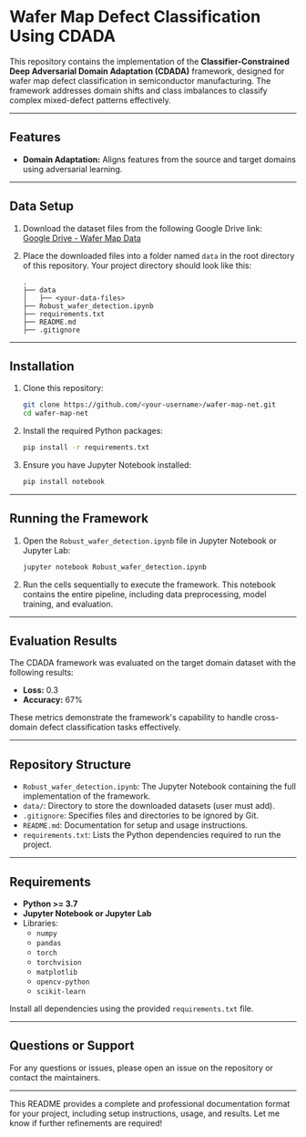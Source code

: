 # Wafer Map Defect Classification Using CDADA

This repository contains the implementation of the **Classifier-Constrained Deep Adversarial Domain Adaptation (CDADA)** framework, designed for wafer map defect classification in semiconductor manufacturing. The framework addresses domain shifts and class imbalances to classify complex mixed-defect patterns effectively.

---

## Features
- **Domain Adaptation:** Aligns features from the source and target domains using adversarial learning.
  
---

## Data Setup

1. Download the dataset files from the following Google Drive link:  
   [Google Drive - Wafer Map Data](https://drive.google.com/drive/folders/1bHZ-v63jMAc35fXZQhebl_M58xHvO6m9?usp=sharing)

2. Place the downloaded files into a folder named `data` in the root directory of this repository. Your project directory should look like this:
   ```
   .
   ├── data
   │   ├── <your-data-files>
   ├── Robust_wafer_detection.ipynb
   ├── requirements.txt
   ├── README.md
   ├── .gitignore
   ```

---

## Installation

1. Clone this repository:
   ```bash
   git clone https://github.com/<your-username>/wafer-map-net.git
   cd wafer-map-net
   ```

2. Install the required Python packages:
   ```bash
   pip install -r requirements.txt
   ```

3. Ensure you have Jupyter Notebook installed:
   ```bash
   pip install notebook
   ```

---

## Running the Framework

1. Open the `Robust_wafer_detection.ipynb` file in Jupyter Notebook or Jupyter Lab:
   ```bash
   jupyter notebook Robust_wafer_detection.ipynb
   ```

2. Run the cells sequentially to execute the framework. This notebook contains the entire pipeline, including data preprocessing, model training, and evaluation.

---

## Evaluation Results

The CDADA framework was evaluated on the target domain dataset with the following results:
- **Loss:** 0.3
- **Accuracy:** 67%

These metrics demonstrate the framework's capability to handle cross-domain defect classification tasks effectively.

---

## Repository Structure

- `Robust_wafer_detection.ipynb`: The Jupyter Notebook containing the full implementation of the framework.
- `data/`: Directory to store the downloaded datasets (user must add).
- `.gitignore`: Specifies files and directories to be ignored by Git.
- `README.md`: Documentation for setup and usage instructions.
- `requirements.txt`: Lists the Python dependencies required to run the project.

---

## Requirements

- **Python >= 3.7**
- **Jupyter Notebook or Jupyter Lab**
- Libraries:
  - `numpy`
  - `pandas`
  - `torch`
  - `torchvision`
  - `matplotlib`
  - `opencv-python`
  - `scikit-learn`

Install all dependencies using the provided `requirements.txt` file.

---

## Questions or Support

For any questions or issues, please open an issue on the repository or contact the maintainers.

---

This README provides a complete and professional documentation format for your project, including setup instructions, usage, and results. Let me know if further refinements are required!
